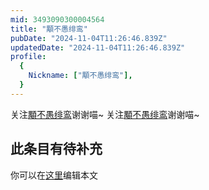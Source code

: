 ```yaml
---
mid: 3493090300004564
title: "顒不愚绯鸾"
pubDate: "2024-11-04T11:26:46.839Z"
updatedDate: "2024-11-04T11:26:46.839Z"
profile:
  {
    Nickname: ["顒不愚绯鸾"],
  }
---
```


关注[顒不愚绯鸾](https://space.bilibili.com/3493090300004564)谢谢喵~ 关注[顒不愚绯鸾](https://space.bilibili.com/3493090300004564)谢谢喵~

## 此条目有待补充
你可以在[这里](https://github.com/Yuhanawa/VTuber.ICU-Content/edit/master/v/顒不愚绯鸾/index.md)编辑本文
